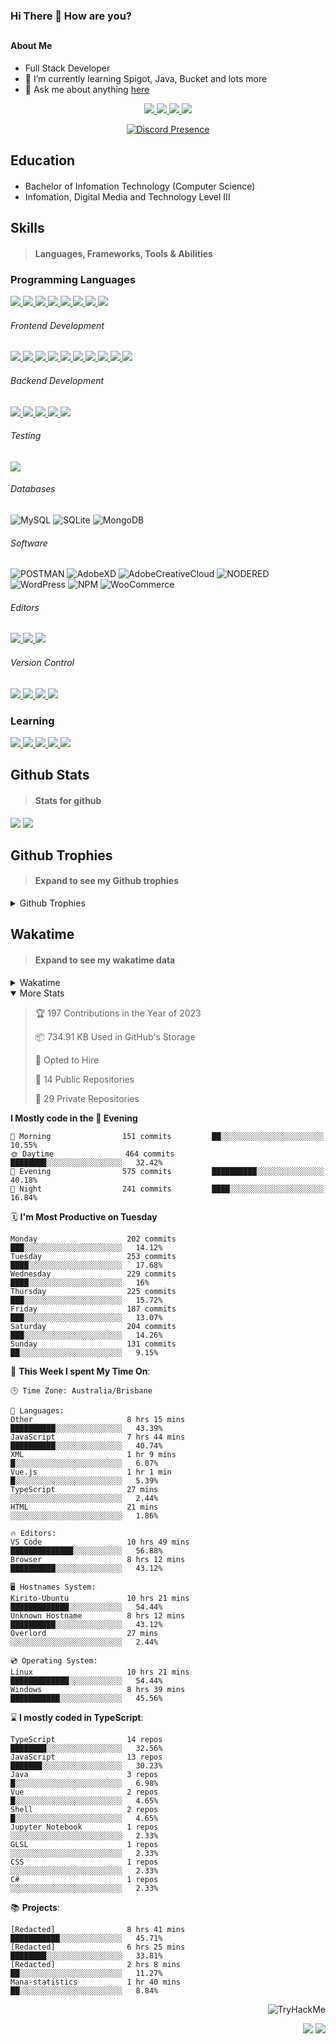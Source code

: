 ### Hi There 👋 How are you?

## <h4>About Me</h4>

- Full Stack Developer
- 🌱 I’m currently learning Spigot, Java, Bucket and lots more
- 💬 Ask me about anything [here](https://github.com/nick22985/nick22985/issues)

<p align="center">
	<a href="https://discordapp.com/users/221602145462386688">
		<img src="https://img.shields.io/badge/Discord-5865F2.svg?&style=for-the-badge&logo=Discord&logoColor=white"/>
	</a>
	<a href="https://www.youtube.com/channel/UChZvyaTJSq0PweGmTpjPjRw">
		<img src="https://img.shields.io/badge/YouTube-FF0000.svg?&style=for-the-badge&logo=YouTube&logoColor=white"/>
	</a>
	<a href="https://twitter.com/nick22985">
		<img src="https://img.shields.io/badge/Twitter-1DA1F2.svg?&style=for-the-badge&logo=Twitter&logoColor=white"/>
	</a>
	<a href="https://www.npmjs.com/~nick22985">
		<img src="https://img.shields.io/badge/npm-CB3837.svg?&style=for-the-badge&logo=NPM&logoColor=white"/>
	</a>
</p>
<p align="center">
	<a href="https://discord.com/users/221602145462386688" target="_blank" rel="nofollow">
		<img src="https://lanyard-profile-readme.vercel.app/api/221602145462386688?hideStatus=true&animated=true&hideDiscrim=false" alt="Discord Presence" align="center">
	</a>
</p>


<h2>Education</h2>

> #### 
- Bachelor of Infomation Technology (Computer Science)
- Infomation, Digital Media and Technology Level III




<h2>Skills</h2>

> #### Languages, Frameworks, Tools & Abilities

<h3>Programming Languages</h3>
<a href="">
	<img src="https://img.shields.io/badge/JavaScript-323330.svg?&style=flat-square&logo=javascript&logoColor=%23F7DF1E"/>
</a>
<a href="">
	<img src="https://img.shields.io/badge/TYPESCRIPT-%23007ACC.svg?&style=flat-square&logo=typescript&logoColor=white"/>
</a>
<a href="">
	<img src="https://img.shields.io/badge/PYTHON-3776AB.svg?&style=flat-square&logo=python&logoColor=white"/>
</a>
<a href="">
	<img src="https://img.shields.io/badge/C-3776AB.svg?&style=flat-square&logo=C&logoColor=white"/>
</a>
<a href="">
	<img src="https://img.shields.io/badge/C%23-239120.svg?&style=flat-square&logo=C-Sharp&logoColor=white"/>
</a>
<a href="">
	<img src="https://img.shields.io/badge/.Net-512BD4.svg?&style=flat-square&logo=.NET&logoColor=white"/>
</a>
<a href="">
	<img src="https://img.shields.io/badge/JQUERY-0769AD.svg?&style=flat-square&logo=jquery&logoColor=white"/>
</a>	
<a href="">
	<img src="https://img.shields.io/badge/OpenJDK-5585A3?style=flat-square&logo=OpenJDK&logoColor=white"/>
</a>

<h6> Frontend Development </h6>
<a href="">
	<img src="https://img.shields.io/badge/React-61DAFB?style=flat-square&logo=react&logoColor=white"/>
</a>
<a href="">
	<img src="https://img.shields.io/badge/CSS3-%231572B6.svg?&style=flat-square&logo=css3&logoColor=white"/>
</a>
<a href="">
	<img src="https://img.shields.io/badge/HTML5-E34F26.svg?&style=flat-square&logo=html5&logoColor=white"/>
</a>
<a href="">
	<img src="https://img.shields.io/badge/Blazor-512BD4.svg?&style=flat-square&logo=Blazor&logoColor=white"/>
</a>
<a href="">
	<img src="https://img.shields.io/badge/Tailwind-06B6D4.svg?&style=flat-square&logo=tailwindcss&logoColor=white"/>
</a>
<a href="">
	<img src="https://img.shields.io/badge/Vue.js-4FC08D?style=flat-square&logo=Vue.js&logoColor=white"/>
</a>
<a href="">
	<img src="https://img.shields.io/badge/Vuetify-1867C0?style=flat-square&logo=vuetify"/>
</a>
<a href="">
	<img src="https://img.shields.io/badge/Bootstrap-7952B3?style=flat-square&logo=bootstrap&logoColor=white"/>
</a>
<a href="">
	<img src="https://img.shields.io/badge/Nextjs-000000?style=flat-square&logo=next.js&logoColor=white"/>
</a>
<a href="">
	<img src="https://img.shields.io/badge/Electron-47848F?style=flat-square&logo=electron&logoColor=white"/>
</a>

<h6> Backend Development </h6>
<a href="">
	<img src="https://img.shields.io/badge/NODEJS-339933.svg?&style=flat-square&logo=node.js&logoColor=white"/>
</a>
<a href="">
	<img src="https://img.shields.io/badge/NGINX-269539.svg?&style=flat-square&logo=nginx&logoColor=white"/>
</a>
<a href="">
	<img src="https://img.shields.io/badge/GRAPHQL-E10098.svg?&style=flat-square&logo=graphql&logoColor=white"/>
</a>
<a href="">
	<img src="https://img.shields.io/badge/express-000000?style=flat-square&logo=express&logoColor=white"/>
</a>
<a href="">
	<img src="https://img.shields.io/badge/NestJs-E0234E?style=flat-square&logo=nestjs&logoColor=white"/>
</a>

<h6>Testing</h6>
<a href="">
	<img src="https://img.shields.io/badge/cypress-17202C?style=flat-square&logo=cypress&logoColor=white"/>
</a>

<h6> Databases </h6>

![MySQL](https://img.shields.io/badge/MySQL-4479A1.svg?&style=flat-square&logo=mysql&logoColor=white)
![SQLite](https://img.shields.io/badge/SQLite-003B57.svg?&style=flat-square&logo=sqlite&logoColor=white)
![MongoDB](https://img.shields.io/badge/MONGODB-47A248.svg?&style=flat-square&logo=mongodb&logoColor=white)

<h6>Software</h6>

![POSTMAN](https://img.shields.io/badge/Postman-FF6C37.svg?&style=flat-square&logo=postman&logoColor=white)
![AdobeXD](https://img.shields.io/badge/Adobe%20XD-FF61F6.svg?&style=flat-square&logo=Adobe-XD&logoColor=black)
![AdobeCreativeCloud](https://img.shields.io/badge/Adobe%20Creative%20Cloud-DA1F26.svg?&style=flat-square&logo=Adobe-Creative-Cloud&logoColor=white)
![NODERED](https://img.shields.io/badge/node%20red-8F0000.svg?&style=flat-square&logo=node-red&logoColor=white)
![WordPress](https://img.shields.io/badge/Wordpress-21759B.svg?&style=flat-square&logo=wordpress&logoColor=white)
![NPM](https://img.shields.io/badge/npm-CB3837.svg?&style=flat-square&logo=npm&logoColor=white)
![WooCommerce](https://img.shields.io/badge/WooCommerce-96588A.svg?&style=flat-square&logo=WooCommerce&logoColor=white)

<h6> Editors </h6>
<a href="">
	<img src="https://img.shields.io/badge/VSCODE-007ACC.svg?&style=flat-square&logo=visual-studio-code"/>
</a>
<a href="">
	<img src="https://img.shields.io/badge/Visual%20Studio-5C2D91.svg?&style=flat-square&logo=visual-studio"/>
</a>
<a href="">
	<img src="https://img.shields.io/badge/INTELLIJ-000000.svg?&style=flat-square&logo=intellij-idea"/>
</a>

<h6>Version Control</h6>
<a href="">
	<img src="https://img.shields.io/badge/GITHUB-%23121011.svg?&style=flat-square&logo=github&logoColor=white"/>
</a>
<a href="">
	<img src="https://img.shields.io/badge/GITLAB-%23181717.svg?&style=flat-square&logo=gitlab&logoColor=white"/>
</a>
<a href="">
	<img src="https://img.shields.io/badge/GIT-%23F05033.svg?&style=flat-square&logo=git&logoColor=white"/>
</a>
<a href="">
	<img src="https://img.shields.io/badge/-BitBucket-darkblue?style=flat-square&logo=bitbucket"/>
</a>

<!-- <br><br><br><br>

![MicrosoftAzure](https://img.shields.io/badge/Microsoft%20Azure-232F7E?style=flat-square&logo=microsoft-azure)
![GoogleCloud](https://img.shields.io/badge/Google%20Cloud-black?style=flat-square&logo=google-cloud)
![DigitalOcean](https://img.shields.io/badge/-Digital%20Ocean-darkblue?style=flat-square&logo=digitalocean)
![Heroku](https://img.shields.io/badge/-Heroku-430098?style=flat-square&logo=heroku)
![RaspberryPi](https://img.shields.io/badge/-Raspberry%20Pi-C51A4A?style=flat-square&logo=Raspberry-Pi)
![LINUX](https://img.shields.io/badge/LINUX-FCC624?style=flat-square-square&logo=linux&logoColor=black) -->


<h3>Learning</h3>
<a href="">
	<img src="https://img.shields.io/badge/GITHUB%20ACTIONS-2088FF.svg?&style=flat-square&logo=github-actions&logoColor=white"/>
</a>	

<a href="">
	<img src="https://img.shields.io/badge/PHP-777BB4.svg?&style=flat-square&logo=php&logoColor=white"/>
</a>		
<a href="">
	<img src="https://img.shields.io/badge/DOCKER-2496ED.svg?&style=flat-square&logo=docker&logoColor=white"/>
</a>		
<a href="">
	<img src="https://img.shields.io/badge/webpack-8DD6F9?style=flat-square&logo=webpack&logoColor=white"/>
</a>
<a href="">
	<img src="https://img.shields.io/badge/redis-DC382D?style=flat-square&logo=redis&logoColor=white"/>
</a>


## Github Stats
> #### Stats for github
<img src="https://github-readme-stats.vercel.app/api?username=nick22985&count_private=true&show_icons=true&theme=github_dark"></img>
<img src="https://streak-stats.demolab.com/?user=Nick22985&theme=dark&hide_border=true"></img>

## Github Trophies
> #### Expand to see my Github trophies 
<details>
  <summary> 
    Github Trophies
  </summary>
  <p>
    <img src="https://github-profile-trophy.vercel.app/?username=nick22985&theme=algolia&column=4">
  </p>
  </details>
  
## Wakatime
> #### Expand to see my wakatime data
<details>
  <summary> 
   Wakatime
  </summary>
  <p>
	<img src="https://wakatime.com/share/@nick22985/e7a14e07-4d82-4eb2-a5eb-1c3cef708fe7.svg" height="400" width="600"></img>
	<img src="https://wakatime.com/share/@nick22985/ed1a7d86-01e3-4cf7-bd62-356413a3e91c.svg" height="400" width="600"></img>
</p>
 </details>

<details open="true">
<summary>More Stats</summary>

<!--START_SECTION:devStats-->
> 🏆 197 Contributions in the Year of 2023
>
> 📦 734.91 KB Used in GitHub's Storage
>
> 💼 Opted to Hire
>
> 📖 14 Public Repositories
>
> 🔐 29 Private Repositories

**I Mostly code in the 🌆 Evening**
```text
🌅 Morning                151 commits         ██░░░░░░░░░░░░░░░░░░░░░░░   10.55%
🌞 Daytime                464 commits         ████████░░░░░░░░░░░░░░░░░   32.42%
🌆 Evening                575 commits         ██████████░░░░░░░░░░░░░░░   40.18%
🌙 Night                  241 commits         ████░░░░░░░░░░░░░░░░░░░░░   16.84%
```
🗓️ **I'm Most Productive on Tuesday**
```text
Monday                    202 commits         ███░░░░░░░░░░░░░░░░░░░░░░   14.12%
Tuesday                   253 commits         ████░░░░░░░░░░░░░░░░░░░░░   17.68%
Wednesday                 229 commits         ████░░░░░░░░░░░░░░░░░░░░░   16%
Thursday                  225 commits         ███░░░░░░░░░░░░░░░░░░░░░░   15.72%
Friday                    187 commits         ███░░░░░░░░░░░░░░░░░░░░░░   13.07%
Saturday                  204 commits         ███░░░░░░░░░░░░░░░░░░░░░░   14.26%
Sunday                    131 commits         ██░░░░░░░░░░░░░░░░░░░░░░░   9.15%
```
🚀 **This Week I spent My Time On**:
```text
🕒 Time Zone: Australia/Brisbane

💬 Languages:
Other                     8 hrs 15 mins       ██████████░░░░░░░░░░░░░░░   43.39%
JavaScript                7 hrs 44 mins       ██████████░░░░░░░░░░░░░░░   40.74%
XML                       1 hr 9 mins         █░░░░░░░░░░░░░░░░░░░░░░░░   6.07%
Vue.js                    1 hr 1 min          █░░░░░░░░░░░░░░░░░░░░░░░░   5.39%
TypeScript                27 mins             ░░░░░░░░░░░░░░░░░░░░░░░░░   2.44%
HTML                      21 mins             ░░░░░░░░░░░░░░░░░░░░░░░░░   1.86%

🔥 Editors:
VS Code                   10 hrs 49 mins      ██████████████░░░░░░░░░░░   56.88%
Browser                   8 hrs 12 mins       ██████████░░░░░░░░░░░░░░░   43.12%

🖥️ Hostnames System:
Kirito-Ubuntu             10 hrs 21 mins      █████████████░░░░░░░░░░░░   54.44%
Unknown Hostname          8 hrs 12 mins       ██████████░░░░░░░░░░░░░░░   43.12%
Overlord                  27 mins             ░░░░░░░░░░░░░░░░░░░░░░░░░   2.44%

💿 Operating System:
Linux                     10 hrs 21 mins      █████████████░░░░░░░░░░░░   54.44%
Windows                   8 hrs 39 mins       ███████████░░░░░░░░░░░░░░   45.56%
```
⌛ **I mostly coded in TypeScript**:
```text
TypeScript                14 repos            ████████░░░░░░░░░░░░░░░░░   32.56%
JavaScript                13 repos            ███████░░░░░░░░░░░░░░░░░░   30.23%
Java                      3 repos             █░░░░░░░░░░░░░░░░░░░░░░░░   6.98%
Vue                       2 repos             █░░░░░░░░░░░░░░░░░░░░░░░░   4.65%
Shell                     2 repos             █░░░░░░░░░░░░░░░░░░░░░░░░   4.65%
Jupyter Notebook          1 repos             ░░░░░░░░░░░░░░░░░░░░░░░░░   2.33%
GLSL                      1 repos             ░░░░░░░░░░░░░░░░░░░░░░░░░   2.33%
CSS                       1 repos             ░░░░░░░░░░░░░░░░░░░░░░░░░   2.33%
C#                        1 repos             ░░░░░░░░░░░░░░░░░░░░░░░░░   2.33%
```
📚 **Projects**:
```text
[Redacted]                8 hrs 41 mins       ███████████░░░░░░░░░░░░░░   45.71%
[Redacted]                6 hrs 25 mins       ████████░░░░░░░░░░░░░░░░░   33.81%
[Redacted]                2 hrs 8 mins        ██░░░░░░░░░░░░░░░░░░░░░░░   11.27%
Mana-statistics           1 hr 40 mins        ██░░░░░░░░░░░░░░░░░░░░░░░   8.84%
```
<!--END_SECTION:devStats-->
</details>
<p align="right">
    <img src="https://tryhackme-badges.s3.amazonaws.com/nick22985.png" alt="TryHackMe">
</p>
<p align="right">
    <img src="https://www.codewars.com/users/nick22985/badges/micro"/>
    <img src="https://wakatime.com/badge/user/06ef56ec-e763-432c-a1cc-83e10de5b5a3.svg"/>
</p>
